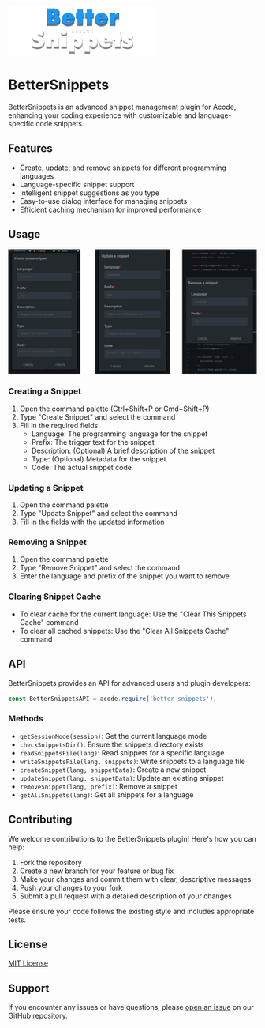 ![Logo](https://raw.githubusercontent.com/NezitX/better-snippets/main/assets/logo.png)
# BetterSnippets

BetterSnippets is an advanced snippet management plugin for Acode, enhancing your coding experience with customizable and language-specific code snippets.

## Features

- Create, update, and remove snippets for different programming languages
- Language-specific snippet support
- Intelligent snippet suggestions as you type
- Easy-to-use dialog interface for managing snippets
- Efficient caching mechanism for improved performance

## Usage

![Screenshots](https://raw.githubusercontent.com/NezitX/better-snippets/main/assets/screenshots.png)

### Creating a Snippet

1. Open the command palette (Ctrl+Shift+P or Cmd+Shift+P)
2. Type "Create Snippet" and select the command
3. Fill in the required fields:
   - Language: The programming language for the snippet
   - Prefix: The trigger text for the snippet
   - Description: (Optional) A brief description of the snippet
   - Type: (Optional) Metadata for the snippet
   - Code: The actual snippet code

### Updating a Snippet

1. Open the command palette
2. Type "Update Snippet" and select the command
3. Fill in the fields with the updated information

### Removing a Snippet

1. Open the command palette
2. Type "Remove Snippet" and select the command
3. Enter the language and prefix of the snippet you want to remove

### Clearing Snippet Cache

- To clear cache for the current language: Use the "Clear This Snippets Cache" command
- To clear all cached snippets: Use the "Clear All Snippets Cache" command

## API

BetterSnippets provides an API for advanced users and plugin developers:

```javascript
const BetterSnippetsAPI = acode.require('better-snippets');
```

### Methods

- `getSessionMode(session)`: Get the current language mode
- `checkSnippetsDir()`: Ensure the snippets directory exists
- `readSnippetsFile(lang)`: Read snippets for a specific language
- `writeSnippetsFile(lang, snippets)`: Write snippets to a language file
- `createSnippet(lang, snippetData)`: Create a new snippet
- `updateSnippet(lang, snippetData)`: Update an existing snippet
- `removeSnippet(lang, prefix)`: Remove a snippet
- `getAllSnippets(lang)`: Get all snippets for a language

## Contributing

We welcome contributions to the BetterSnippets plugin! Here's how you can help:

1. Fork the repository
2. Create a new branch for your feature or bug fix
3. Make your changes and commit them with clear, descriptive messages
4. Push your changes to your fork
5. Submit a pull request with a detailed description of your changes

Please ensure your code follows the existing style and includes appropriate tests.

## License

[MIT License](LICENSE)

## Support

If you encounter any issues or have questions, please [open an issue](https://github.com/NezitX/better-snippets/issues) on our GitHub repository.

